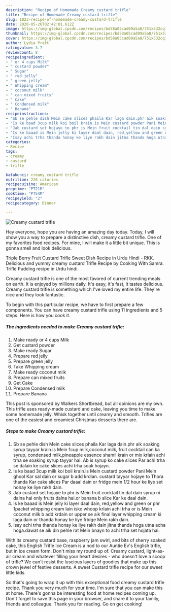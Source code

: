 ```yaml
---
description: "Recipe of Homemade Creamy custard trifle"
title: "Recipe of Homemade Creamy custard trifle"
slug: 1823-recipe-of-homemade-creamy-custard-trifle
date: 2020-05-26T02:42:01.612Z
image: https://img-global.cpcdn.com/recipes/bd58a05cad09a5a8/751x532cq70/creamy-custard-trifle-recipe-main-photo.jpg
thumbnail: https://img-global.cpcdn.com/recipes/bd58a05cad09a5a8/751x532cq70/creamy-custard-trifle-recipe-main-photo.jpg
cover: https://img-global.cpcdn.com/recipes/bd58a05cad09a5a8/751x532cq70/creamy-custard-trifle-recipe-main-photo.jpg
author: Lydia Pratt
ratingvalue: 3.7
reviewcount: 8
recipeingredient:
- " or 4 cups Milk"
- " custard powder"
- " Sugar"
- " red jelly"
- " green jelly"
- " Whipping cream"
- " coconut milk"
- " can mixed fruits"
- " Cake"
- " Condensed milk"
- " Banana"
recipeinstructions:
- "Sb se pehle dish Mein cake slices phaila Kar laga dain.phr aik soaking syrup tayyar krain.is Mein 1cup milk,coconut milk, fruit cocktail can ka syrup, condensed milk,pineapple essence shamil krain or mix krlain achi trha se soaking syrup tayyar hai. Ab is syrup ko cake slices Par achi trha se dalain ke cake slices achi trha soak hojayn."
- "Is ke baad 3cup milk koi boil krain.is Mein custard powder Pani Mein ghool Kar sal dain or sugar b add krdian. custard tayyar hojaye to Thora thanda Kar cake slices Par daaal dain or fridge mein 1/2 hour ke liye set honay ke liye rakh dain."
- "Jab custard set hojaye to phr is Mein fruit cocktail tin dal dain syrup ni dalna hai only fruits dalna hai.or banana b slice Kar ke daal dain."
- "Is ke baaad is Mein jelly ki layer daal dain, red,yellow and green or phr 1packet whipping cream lain isko whoop krlain achi trha or is Mein coconut milk b add krdain or upper se aik final layer whipping cream ki laga dain or thanda honay ke liye fridge Mein rakh dain."
- "Isay achi trha thanda honay ke liye rakh dain jitna thanda hoga utna acha hoga.dawat se aik din pehle rat Mein bnayn to achi trha set hojata hai."
categories:
- Recipe
tags:
- creamy
- custard
- trifle

katakunci: creamy custard trifle 
nutrition: 226 calories
recipecuisine: American
preptime: "PT21M"
cooktime: "PT54M"
recipeyield: "2"
recipecategory: Dinner

---
```



![Creamy custard trifle](https://img-global.cpcdn.com/recipes/bd58a05cad09a5a8/751x532cq70/creamy-custard-trifle-recipe-main-photo.jpg)

Hey everyone, hope you are having an amazing day today. Today, I will show you a way to prepare a distinctive dish, creamy custard trifle. One of my favorites food recipes. For mine, I will make it a little bit unique. This is gonna smell and look delicious.

Triple Berry Fruit Custard Trifle Sweet Dish Recipe in Urdu Hindi - RKK. Delicious and yummy creamy custard Trifle Recipe by Cooking With Samra. Trifle Pudding recipe in Urdu hindi.

Creamy custard trifle is one of the most favored of current trending meals on earth. It is enjoyed by millions daily. It's easy, it's fast, it tastes delicious. Creamy custard trifle is something which I've loved my entire life. They're nice and they look fantastic.


To begin with this particular recipe, we have to first prepare a few components. You can have creamy custard trifle using 11 ingredients and 5 steps. Here is how you cook it.

<!--inarticleads1-->

##### The ingredients needed to make Creamy custard trifle:

1. Make ready  or 4 cups Milk
1. Get  custard powder
1. Make ready  Sugar
1. Prepare  red jelly
1. Prepare  green jelly
1. Take  Whipping cream
1. Make ready  coconut milk
1. Prepare  can mixed fruits
1. Get  Cake
1. Prepare  Condensed milk
1. Prepare  Banana


This post is sponsored by Walkers Shortbread, but all opinions are my own. This trifle uses ready-made custard and cake, leaving you time to make some homemade jelly. Whisk together until creamy and smooth. Trifles are one of the easiest and creamiest Christmas desserts there are. 

<!--inarticleads2-->

##### Steps to make Creamy custard trifle:

1. Sb se pehle dish Mein cake slices phaila Kar laga dain.phr aik soaking syrup tayyar krain.is Mein 1cup milk,coconut milk, fruit cocktail can ka syrup, condensed milk,pineapple essence shamil krain or mix krlain achi trha se soaking syrup tayyar hai. Ab is syrup ko cake slices Par achi trha se dalain ke cake slices achi trha soak hojayn.
1. Is ke baad 3cup milk koi boil krain.is Mein custard powder Pani Mein ghool Kar sal dain or sugar b add krdian. custard tayyar hojaye to Thora thanda Kar cake slices Par daaal dain or fridge mein 1/2 hour ke liye set honay ke liye rakh dain.
1. Jab custard set hojaye to phr is Mein fruit cocktail tin dal dain syrup ni dalna hai only fruits dalna hai.or banana b slice Kar ke daal dain.
1. Is ke baaad is Mein jelly ki layer daal dain, red,yellow and green or phr 1packet whipping cream lain isko whoop krlain achi trha or is Mein coconut milk b add krdain or upper se aik final layer whipping cream ki laga dain or thanda honay ke liye fridge Mein rakh dain.
1. Isay achi trha thanda honay ke liye rakh dain jitna thanda hoga utna acha hoga.dawat se aik din pehle rat Mein bnayn to achi trha set hojata hai.


With its creamy custard base, raspberry jam swirl, and bits of sherry soaked cake, this English Trifle Ice Cream is a nod to our Auntie Ev&#39;s English trifle, but in ice cream form. Don&#39;t miss my round up of. Creamy custard, light-as-air cream and whatever filling your heart desires - who doesn&#39;t love a scoop of trifle? We can&#39;t resist the luscious layers of goodies that make up this crown jewel of festive desserts. A sweet Custard trifle recipe for our sweet little kids. 

So that's going to wrap it up with this exceptional food creamy custard trifle recipe. Thank you very much for your time. I'm sure that you can make this at home. There's gonna be interesting food at home recipes coming up. Don't forget to save this page in your browser, and share it to your family, friends and colleague. Thank you for reading. Go on get cooking!
